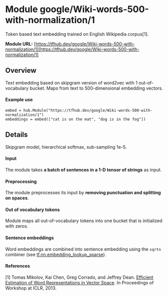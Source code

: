 # Module google/Wiki-words-500-with-normalization/1
Token based text embedding trained on English Wikipedia corpus[1].

**Module URL:** [https://tfhub.dev/google/Wiki-words-500-with-normalization/1](https://tfhub.dev/google/Wiki-words-500-with-normalization/1)

## Overview

Text embedding based on skipgram version of word2vec with 1 out-of-vocabulary
bucket. Maps from text to 500-dimensional embedding vectors.

#### Example use
```
embed = hub.Module("https://tfhub.dev/google/Wiki-words-500-with-normalization/1")
embeddings = embed(["cat is on the mat", "dog is in the fog"])
```

## Details
Skipgram model, hierarchical softmax, sub-sampling 1e-5.

#### Input
The module takes **a batch of sentences in a 1-D tensor of strings** as input.

#### Preprocessing
The module preprocesses its input by **removing punctuation and splitting on spaces**.

#### Out of vocabulary tokens
Module maps all out-of-vocabulary tokens into one bucket that is initialized
with zeros.

#### Sentence embeddings
Word embeddings are combined into sentence embedding using the `sqrtn` combiner
(see [tf.nn.embedding_lookup_sparse](https://www.tensorflow.org/versions/master/api_docs/python/tf/nn/embedding_lookup_sparse)).

#### References
[1] Tomas Mikolov, Kai Chen, Greg Corrado, and Jeffrey Dean.
[Efficient Estimation of Word Representations in Vector Space](https://arxiv.org/abs/1301.3781).
In Proceedings of Workshop at ICLR, 2013.
